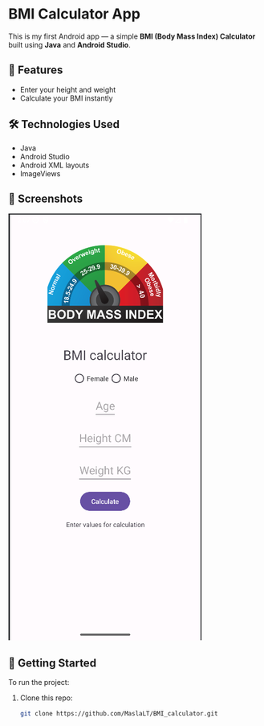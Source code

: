 # BMI Calculator App

This is my first Android app — a simple **BMI (Body Mass Index) Calculator** built using **Java** and **Android Studio**.

## 📱 Features

- Enter your height and weight
- Calculate your BMI instantly

## 🛠️ Technologies Used

- Java
- Android Studio
- Android XML layouts
- ImageViews

## 📸 Screenshots

*![img.png](screenshots/img.png)*

## 🚀 Getting Started

To run the project:

1. Clone this repo:
   ```bash
   git clone https://github.com/MaslaLT/BMI_calculator.git
